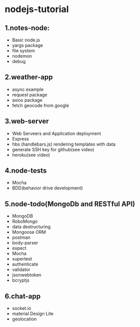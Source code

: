 # nodejs-tutorial

## 1.notes-node:

- Basic node.js
- yargs package
- file system
- nodemon
- debug

## 2.weather-app

- async example
- request package
- axios package
- fetch geocode from google

## 3.web-server

- Web Serveers and Application deployment
- Express
- hbs (handlebars.js) rendering templates with data
- generate SSH key for github(see video)
- heroku(see video)

## 4.node-tests

- Mocha
- BDD(behavior drive development)

## 5.node-todo(MongoDb and RESTful API)

- MongoDB
- RoboMongo
- data destructuring
- Mongoose ORM
- postman
- body-parser
- expect
- Mocha
- supertest
- authenticate
- validator
- jsonwebtoken
- bcryptjs


## 6.chat-app
- socket.io
- material Design Lite
- geolocation
